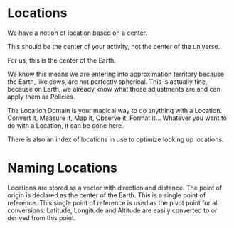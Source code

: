 # Locations

We have a notion of location based on a center.

This should be the center of your activity, not the center of the universe.

For us, this is the center of the Earth.

We know this means we are entering into approximation territory because the Earth, like cows, are not perfectly spherical.
This is actually fine, because on Earth, we already know what those adjustments are and can apply them as Policies.

The Location Domain is your magical way to do anything with a Location.
Convert it, Measure it, Map it, Observe it, Format it...
Whatever you want to do with a Location, it can be done here.

There is also an index of locations in use to optimize looking up locations.

# Naming Locations
Locations are stored as a vector with direction and distance.
The point of origin is declared as the center of the Earth.
This is a single point of reference.
This single point of reference is used as the pivot point for all conversions.
Latitude, Longitude and Altitude are easily converted to or derived from this point.